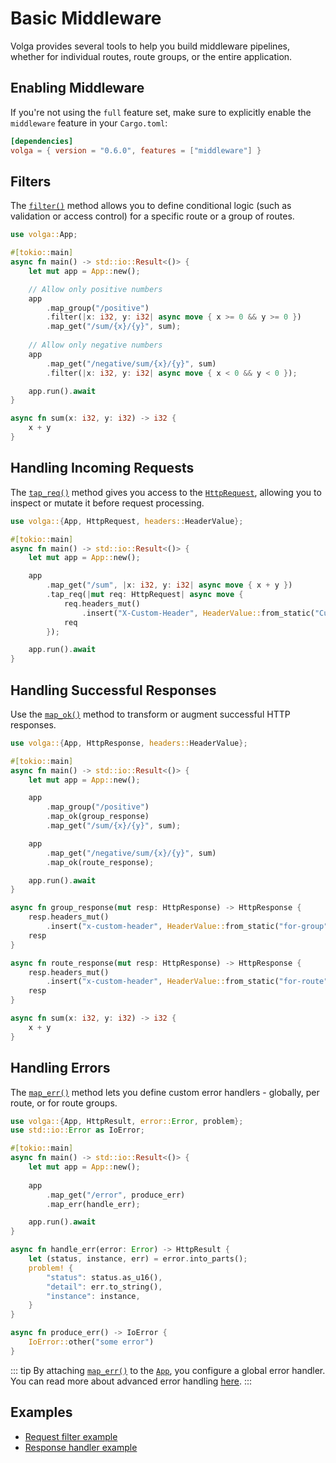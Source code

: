 # Basic Middleware

Volga provides several tools to help you build middleware pipelines, whether for individual routes, route groups, or the entire application.

## Enabling Middleware

If you're not using the `full` feature set, make sure to explicitly enable the `middleware` feature in your `Cargo.toml`:

```toml
[dependencies]
volga = { version = "0.6.0", features = ["middleware"] }
```

## Filters

The [`filter()`](https://docs.rs/volga/latest/volga/app/router/struct.Route.html#method.filter) method allows you to define conditional logic (such as validation or access control) for a specific route or a group of routes.

```rust
use volga::App;

#[tokio::main]
async fn main() -> std::io::Result<()> {
    let mut app = App::new();

    // Allow only positive numbers
    app
        .map_group("/positive")
        .filter(|x: i32, y: i32| async move { x >= 0 && y >= 0 })
        .map_get("/sum/{x}/{y}", sum);
    
    // Allow only negative numbers
    app
        .map_get("/negative/sum/{x}/{y}", sum)
        .filter(|x: i32, y: i32| async move { x < 0 && y < 0 });

    app.run().await
}

async fn sum(x: i32, y: i32) -> i32 {
    x + y
}
```

## Handling Incoming Requests

The [`tap_req()`](https://docs.rs/volga/latest/volga/app/router/struct.Route.html#method.tap_req) method gives you access to the [`HttpRequest`](https://docs.rs/volga/latest/volga/http/request/struct.HttpRequest.html), allowing you to inspect or mutate it before request processing.

```rust
use volga::{App, HttpRequest, headers::HeaderValue};

#[tokio::main]
async fn main() -> std::io::Result<()> {
    let mut app = App::new();

    app
        .map_get("/sum", |x: i32, y: i32| async move { x + y })
        .tap_req(|mut req: HttpRequest| async move { 
            req.headers_mut()
                .insert("X-Custom-Header", HeaderValue::from_static("Custom Value"));
            req
        });

    app.run().await
}
```

## Handling Successful Responses

Use the [`map_ok()`](https://docs.rs/volga/latest/volga/app/router/struct.Route.html#method.map_ok) method to transform or augment successful HTTP responses.

```rust
use volga::{App, HttpResponse, headers::HeaderValue};

#[tokio::main]
async fn main() -> std::io::Result<()> {
    let mut app = App::new();

    app
        .map_group("/positive")
        .map_ok(group_response)
        .map_get("/sum/{x}/{y}", sum);

    app
        .map_get("/negative/sum/{x}/{y}", sum)
        .map_ok(route_response);

    app.run().await
}

async fn group_response(mut resp: HttpResponse) -> HttpResponse {
    resp.headers_mut()
        .insert("x-custom-header", HeaderValue::from_static("for-group"));
    resp
}

async fn route_response(mut resp: HttpResponse) -> HttpResponse {
    resp.headers_mut()
        .insert("x-custom-header", HeaderValue::from_static("for-route"));
    resp
}

async fn sum(x: i32, y: i32) -> i32 {
    x + y
}
```

## Handling Errors

The [`map_err()`](https://docs.rs/volga/latest/volga/app/router/struct.Route.html#method.map_err) method lets you define custom error handlers - globally, per route, or for route groups.

```rust
use volga::{App, HttpResult, error::Error, problem};
use std::io::Error as IoError;

#[tokio::main]
async fn main() -> std::io::Result<()> {
    let mut app = App::new();
    
    app
        .map_get("/error", produce_err)
        .map_err(handle_err);

    app.run().await
}

async fn handle_err(error: Error) -> HttpResult {
    let (status, instance, err) = error.into_parts();
    problem! {
        "status": status.as_u16(),
        "detail": err.to_string(),
        "instance": instance,
    }
}

async fn produce_err() -> IoError {
    IoError::other("some error")
}
```

::: tip
By attaching [`map_err()`](https://docs.rs/volga/latest/volga/app/struct.App.html#method.map_err) to the [`App`](https://docs.rs/volga/latest/volga/app/struct.App.html), you configure a global error handler. You can read more about advanced error handling [here](/volga-docs/advanced/errors).
:::

## Examples
* [Request filter example](https://github.com/RomanEmreis/volga/blob/main/examples/request_validation/src/main.rs)
* [Response handler example](https://github.com/RomanEmreis/volga/blob/main/examples/response_handler/src/main.rs)
